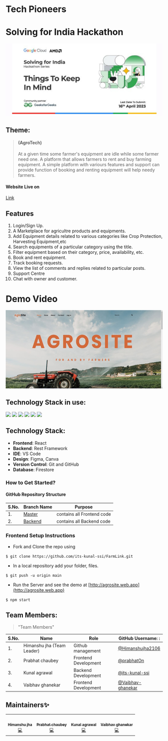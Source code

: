 # Tech Pioneers

# Solving for India Hackathon

![Solving for India Hackathon](https://github.com/its-kunal-ssi/FarmLink/blob/main/Farming%20website/IMG_20230415_221225.jpg)

## Theme:

> #### (AgroTech)
>
> At a given time some farmer's equipment are idle while some farmer need one. A platform that allows farmers to rent and buy farming equipment. A simple platform with variours features and support can provide function of booking and renting equipment will help needy farmers.

#### Website Live on

[Link](https://agrosite.web.app/)

## Features

1. Login/Sign Up.
2. A Marketplace for agricultre products and equipments.
3. Add Equipment details related to various categories like Crop Protection, Harvesting Equipment,etc
4. Search equipments of a particular category using the title.
5. Filter equipment based on their category, price, availability, etc.
6. Book and rent equipment.
7. Track booking requests.
8. View the list of comments and replies related to particular posts.
9. Support Centre
10. Chat with owner and customer.

# Demo Video

<a href="https://youtu.be/0KC02leCvRo"> <img src="https://github.com/its-kunal-ssi/FarmLink/blob/main/Farming%20website/IMG_20230415_215314.jpg" alt="Demo Video" height='250' width='900'/> </a>

## Technology Stack in use:

<img src="https://img.shields.io/badge/html5%20-%23E34F26.svg?&style=for-the-badge&logo=html5&logoColor=white" /> 
<img
    src="https://img.shields.io/badge/css3%20-%231572B6.svg?&style=for-the-badge&logo=css3&logoColor=white" /> <img
    src="https://img.shields.io/badge/javascript%20-%23323330.svg?&style=for-the-badge&logo=javascript&logoColor=%23F7DF1E" />
<img src="https://img.shields.io/badge/Tailwind_CSS-38B2AC?style=for-the-badge&logo=tailwind-css&logoColor=white" />
<img src="https://img.shields.io/badge/React-20232A?style=for-the-badge&logo=react&logoColor=61DAFB" /> <img
    src="https://img.shields.io/badge/github%20-%23121011.svg?&style=for-the-badge&logo=github&logoColor=white" />

## Technology Stack:

- **Frontend**: React
- **Backend**: Rest Framework
- **IDE**: VS Code
- **Design**: Figma, Canva
- **Version Control**: Git and GitHub
- **Database**: Firestore

### How to Get Started?

#### GitHub Repository Structure

| S.No. | Branch Name                                                            | Purpose                    |
| ----- | ---------------------------------------------------------------------- | -------------------------- |
| 1.    | [Master](https://github.com/its-kunal-ssi/FarmLink/tree/main/AgroSite) | contains all Frontend code |
| 2.    | [Backend](https://github.com/its-kunal-ssi/FarmLink)                   | contains all Backend code  |

### Frontend Setup Instructions

- Fork and Clone the repo using

```
$ git clone https://github.com/its-kunal-ssi/FarmLink.git
```

- In a local repository add your folder, files.

```
$ git push -u origin main
```

- Run the Server and see the demo at [http://agrosite.web.app](http://agrosite.web.app)

```
$ npm start
```

## Team Members:

> "Team Members"

| S.No. | Name                       | Role                 | GitHub Username: :                                       |
| ----- | -------------------------- | -------------------- | -------------------------------------------------------- |
| 1.    | Himanshu jha (Team Leader) | Github management    | [@Himanshujha2106](https://github.com/Himanshujha2106)   |
| 2.    | Prabhat chaubey            | Frontend Development | [@prabhatOn](https://github.com/prabhatOn)               |
| 3.    | Kunal agrawal              | Backend Development  | [@its-kunal-ssi](https://github.com/its-kunal-ssi)       |
| 4.    | Vaibhav ghanekar           | Frontend Development | [@Vaibhav-ghanekar](https://github.com/Vaibhav-ghanekar) |

## Maintainers✨

<table>
  <tbody><tr>
    <td align="center"><a href="https://github.com/Himanshujha2106"><img alt="" src="https://avatars.githubusercontent.com/Himanshujha2106" width="100px;"><br><sub><b>Himanshu jha </b></sub></a><br><a href="https://github.com/its-kunal-ssi/FarmLink/commits?author=Himanshujha2106" title="Code">💻</a></td>
    <td align="center"><a href="https://github.com/prabhatOn"><img alt="" src="https://avatars.githubusercontent.com/prabhatOn" width="100px;"><br><sub><b>Prabhat chaubey </b></sub></a><br><a href="https://github.com/its-kunal-ssi/FarmLink/commits?author=prabhatOn" title="Code">💻</a></td>
    <td align="center"><a href="https://github.com/its-kunal-ssi"><img alt="" src="https://avatars.githubusercontent.com/its-kunal-ssi" width="100px;"><br><sub><b>Kunal agrawal </b></sub></a><br><a href="https://github.com/its-kunal-ssi/FarmLink/commits/backend?author=its-kunal-ssi" title="Code">💻</a></td>
    <td align="center"><a href="https://github.com/vaibhav-ghanekar"><img alt="" src="https://avatars.githubusercontent.com/vaibhav-ghanekar" width="100px;"><br><sub><b>Vaibhav ghanekar </b></sub></a><br><a href="https://github.com/its-kunal-ssi/FarmLink/commits/vociecallapi" title="Code">💻</a></td>
    
  </tr>
</tbody></table>
